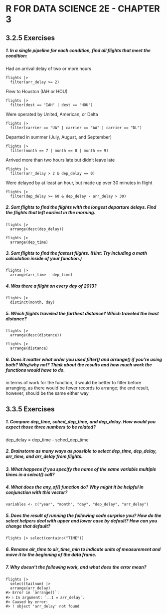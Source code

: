 # R FOR DATA SCIENCE 2E - CHAPTER 3

## 3.2.5 Exercises

##### 1. In a single pipeline for each condition, find all flights that meet the condition:
Had an arrival delay of two or more hours
```
flights |>
  filter(arr_delay >= 2)
```
Flew to Houston (IAH or HOU)
```
flights |>
  filter(dest == "IAH" | dest == "HOU")
```
Were operated by United, American, or Delta
```
flights |>
  filter(carrier == "UA" | carrier == "AA" | carrier == "DL")
```
Departed in summer (July, August, and September)
```
flights |>
  filter(month == 7 | month == 8 | month == 9)
```
Arrived more than two hours late but didn’t leave late
```
flights |>
  filter(arr_delay > 2 & dep_delay == 0)
```
Were delayed by at least an hour, but made up over 30 minutes in flight
```
flights |>
  filter(dep_delay >= 60 & dep_delay - arr_delay > 30)
```

##### 2. Sort flights to find the flights with the longest departure delays. Find the flights that left earliest in the morning.
```
flights |>
  arrange(desc(dep_delay))
```
```
flights |>
  arrange(dep_time)
```

##### 3. Sort flights to find the fastest flights. (Hint: Try including a math calculation inside of your function.)
```
flights |>
  arrange(arr_time - dep_time)
```

##### 4. Was there a flight on every day of 2013?
```
flights |>
  distinct(month, day)
```

##### 5. Which flights traveled the farthest distance? Which traveled the least distance?
```
flights |>
  arrange(desc(distance))
```
```
flights |>
  arrange(distance)
```

##### 6. Does it matter what order you used filter() and arrange() if you’re using both? Why/why not? Think about the results and how much work the functions would have to do.
in terms of work for the function, it would be better to filter before arranging, as there would be fewer records to arrange; the end result, however, should be the same either way

## 3.3.5 Exercises

##### 1. Compare dep_time, sched_dep_time, and dep_delay. How would you expect those three numbers to be related?
dep_delay = dep_time - sched_dep_time

##### 2. Brainstorm as many ways as possible to select dep_time, dep_delay, arr_time, and arr_delay from flights.

##### 3. What happens if you specify the name of the same variable multiple times in a select() call?

##### 4. What does the any_of() function do? Why might it be helpful in conjunction with this vector?
```
variables <- c("year", "month", "day", "dep_delay", "arr_delay")
```

##### 5. Does the result of running the following code surprise you? How do the select helpers deal with upper and lower case by default? How can you change that default?
```
flights |> select(contains("TIME"))
```

##### 6. Rename air_time to air_time_min to indicate units of measurement and move it to the beginning of the data frame.

##### 7. Why doesn’t the following work, and what does the error mean?
```
flights |> 
  select(tailnum) |> 
  arrange(arr_delay)
#> Error in `arrange()`:
#> ℹ In argument: `..1 = arr_delay`.
#> Caused by error:
#> ! object 'arr_delay' not found
```
